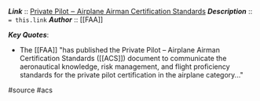 ***Link***      :: [Private Pilot ‒ Airplane Airman Certification Standards](https://www.faa.gov/training_testing/testing/acs/media/private_airplane_acs_change_1.pdf)
***Description***      :: `= this.link`
***Author*** :: [[FAA]]

***Key Quotes***:
* The [[FAA]] "has published the Private Pilot – Airplane Airman Certification Standards ([[ACS]]) document to communicate the aeronautical knowledge, risk management, and flight proficiency standards for the private pilot certification in the airplane category..."

#source #acs